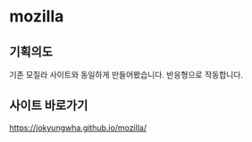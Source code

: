 # mozilla
## 기획의도
기존 모질라 사이트와 동일하게 만들어봤습니다. 반응형으로 작동합니다.

## 사이트 바로가기
https://jokyungwha.github.io/mozilla/
